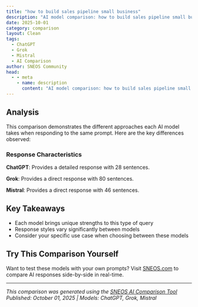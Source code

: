 ```yaml
---
title: "how to build sales pipeline small business"
description: "AI model comparison: how to build sales pipeline small business..."
date: 2025-10-01
category: comparison
layout: Clean
tags:
  - ChatGPT
  - Grok
  - Mistral
  - AI Comparison
author: SNEOS Community
head:
  - - meta
    - name: description
      content: "AI model comparison: how to build sales pipeline small business..."
---
```


<ChatComparison
  title="how to build sales pipeline small business"
  prompt="how to build sales pipeline small business"
  :responses='{"ChatGPT": "Building a sales pipeline for a small business is essential to systematically manage your sales opportunities and increase revenue. Here\u2019s a step-by-step guide to help you create an effective sales pipeline:\n\n### 1. Define Your Sales Process Stages\nBreak down the steps your prospects go through before becoming customers. Common stages include:\n- Lead generation\n- Lead qualification\n- Needs analysis\n- Proposal/quote\n- Negotiation\n- Closing\n\nCustomize these stages to fit your business model and sales cycle.\n\n### 2. Identify Your Ideal Customer Profile (ICP)\nUnderstand who your best customers are by defining characteristics like:\n- Industry\n- Company size\n- Location\n- Budget\n- Pain points\n\nThis helps you target and qualify leads more effectively.\n\n### 3. Generate and Capture Leads\nUse various methods to attract potential customers:\n- Website forms and landing pages\n- Social media marketing\n- Email campaigns\n- Networking events\n- Referrals\n\nSet up a system to capture and organize lead information.\n\n### 4. Qualify Your Leads\nNot every lead is worth pursuing. Qualify leads by asking questions to determine:\n- Budget\n- Authority (decision-maker status)\n- Need for your product/service\n- Timing or urgency\n\nThis ensures you focus on opportunities more likely to convert.\n\n### 5. Track Leads and Deals\nUse a CRM (Customer Relationship Management) tool to track your leads and where they are in the sales process. Popular small business CRMs include:\n- HubSpot CRM (free tier available)\n- Zoho CRM\n- Pipedrive\n- Salesforce Essentials\n\nMaintain updated data to understand your pipeline health.\n\n### 6. Develop and Use Sales Materials\nPrepare proposals, presentations, and FAQs that can help advance prospects through your pipeline stages efficiently.\n\n### 7. Nurture Leads\nNot all leads convert immediately. Use email nurturing sequences, follow-up calls, and personalized content to stay engaged with prospects.\n\n### 8. Analyze and Optimize Your Pipeline\nRegularly review pipeline metrics like:\n- Number of leads at each stage\n- Conversion rates between stages\n- Average deal size\n- Sales cycle length\n\nUse this data to improve your sales process and focus efforts where they work best.\n\n### 9. Train Your Sales Team\nIf you have employees, ensure they understand the pipeline process and use your CRM tools properly to keep information accurate.\n\n### 10. Stay Consistent and Patient\nBuilding a strong sales pipeline takes time. Consistent effort in lead generation, qualification, and follow-up will lead to predictable sales growth.\n\n---\n\n**Summary:** \n- Define clear sales stages \n- Know your ideal customers \n- Gather and qualify leads \n- Track deals with CRM \n- Use effective sales materials \n- Nurture and follow up \n- Analyze pipeline performance \n\nIf you want, I can recommend specific tools or templates to get you started. Would you like that?", "Grok": "Building a sales pipeline for a small business is a critical process that helps you organize and manage your sales efforts, track potential customers, and close deals more effectively. A sales pipeline is a visual representation of where prospects are in your sales process, from initial contact to final sale. Here\u2019s a step-by-step guide to building a sales pipeline for a small business:\n\n---\n\n### **1. Understand Your Sales Process**\nBefore creating a pipeline, map out the journey a prospect takes from being a lead to becoming a customer. Every business has a unique sales process, but it often includes the following stages:\n- **Lead Generation**: Identifying potential customers (e.g., through referrals, ads, social media, or events).\n- **Qualification**: Determining if the lead is a good fit for your product or service.\n- **Contact/Engagement**: Reaching out to the lead (via email, phone, or in-person).\n- **Proposal or Pitch**: Presenting your product or service as a solution to their needs.\n- **Negotiation/Objection Handling**: Addressing concerns or objections and discussing pricing or terms.\n- **Closing**: Finalizing the deal and getting a commitment.\n- **Follow-Up/Post-Sale**: Ensuring customer satisfaction and seeking referrals or repeat business.\n\nCustomize these stages based on how your small business operates.\n\n---\n\n### **2. Define Your Target Audience**\nIdentify who your ideal customers are. Create a customer profile or buyer persona by considering:\n- Demographics (age, gender, location, income level, etc.)\n- Pain points or challenges your product/service solves\n- Where they hang out (online or offline)\n- Their buying behavior and decision-making process\n\nA clear target audience helps you focus your sales efforts on the right people and avoid wasting time on unqualified leads.\n\n---\n\n### **3. Choose a Tool to Manage Your Pipeline**\nA sales pipeline can be managed manually (e.g., with spreadsheets) or with software. For a small business, consider:\n- **Spreadsheets**: Use tools like Excel or Google Sheets if you\u2019re just starting out. Create columns for each stage of the pipeline and rows for individual leads.\n- **CRM Software**: Invest in a Customer Relationship Management (CRM) system for more automation and efficiency. Affordable options for small businesses include:\n - HubSpot CRM (free plan available)\n - Zoho CRM\n - Salesforce Essentials\n - Pipedrive\n - Freshsales\nThese tools help you track leads, automate follow-ups, and analyze sales performance.\n\n---\n\n### **4. Build Your Lead Generation Strategy**\nTo fill your pipeline with potential customers, use multiple channels to attract leads:\n- **Networking**: Attend local events, join business groups, or connect with industry peers for referrals.\n- **Social Media**: Use platforms like LinkedIn, Instagram, or Facebook to engage with prospects and share valuable content.\n- **Website/SEO**: Optimize your website for search engines and include lead capture forms (e.g., \u201CContact Us\u201D or \u201CGet a Free Quote\u201D).\n- **Email Marketing**: Build an email list and nurture leads with targeted campaigns.\n- **Paid Advertising**: Use Google Ads, social media ads, or local advertising to generate leads.\n- **Cold Outreach**: Send personalized emails or make calls to potential customers in your target market.\n- **Content Marketing**: Offer free resources (e.g., blogs, eBooks, webinars) to attract and educate leads.\n\nTrack where your leads come from to measure the effectiveness of each strategy.\n\n---\n\n### **5. Qualify Your Leads**\nNot every lead will become a customer. Use a qualification framework to prioritize high-potential prospects. A common method is BANT:\n- **Budget**: Can they afford your product/service?\n- **Authority**: Are they the decision-maker?\n- **Need**: Do they have a problem your business can solve?\n- **Timeline**: Are they ready to buy now or in the near future?\n\nFocus on leads that score high in these areas to maximize your time and effort.\n\n---\n\n### **6. Set Up Pipeline Stages and Assign Leads**\nOrganize your leads into the sales stages you defined earlier. For each lead, track:\n- Contact information\n- Current stage in the pipeline\n- Next steps or actions to take\n- Estimated deal value (if applicable)\n- Notes on conversations or objections\n\nMove leads through the pipeline as they progress. For example, a lead that agrees to a demo moves from \u201CContact\u201D to \u201CProposal.\u201D\n\n---\n\n### **7. Set Goals and Metrics**\nDefine measurable goals for your pipeline to track progress and improve performance. Examples include:\n- Number of leads generated per week/month\n- Conversion rate between stages (e.g., how many leads move from \u201CContact\u201D to \u201CProposal\u201D)\n- Average time to close a deal\n- Total revenue or number of deals closed per month\n\nReview these metrics regularly to identify bottlenecks or areas for improvement.\n\n---\n\n### **8. Nurture Relationships and Follow Up**\nMany sales are lost due to lack of follow-up. Stay top of mind by:\n- Sending personalized emails or messages\n- Providing value (e.g., sharing relevant content or tips)\n- Scheduling follow-up calls or meetings\n- Addressing objections or concerns promptly\n\nA CRM can help automate reminders for follow-ups so no lead falls through the cracks.\n\n---\n\n### **9. Train Yourself or Your Team**\nIf you have a small sales team, ensure everyone understands the pipeline process and how to use the tools. Focus on skills like:\n- Effective communication and active listening\n- Handling objections\n- Closing techniques\n- Using CRM software or tracking systems\n\nIf you\u2019re a solopreneur, invest time in learning sales strategies through online courses, books, or webinars.\n\n---\n\n### **10. Analyze and Optimize Your Pipeline**\nRegularly review your pipeline to see what\u2019s working and what isn\u2019t. Ask questions like:\n- Are leads getting stuck at a particular stage? Why?\n- Which lead sources are generating the most closed deals?\n- How long does it take to convert a lead into a customer?\n\nUse this data to refine your sales process, improve lead quality, and increase conversion rates.\n\n---\n\n### **Additional Tips for Small Businesses**\n- **Start Small**: Focus on a simple pipeline and scale as your business grows.\n- **Leverage Referrals**: Happy customers are a great source of new leads. Ask for testimonials or referrals after a successful sale.\n- **Be Consistent**: Regularly update your pipeline and follow up with leads to keep momentum.\n- **Personalize Interactions**: Small businesses can stand out by offering a personal touch in their sales approach.\n- **Budget Wisely**: Don\u2019t overspend on tools or advertising until you\u2019ve tested what works for your business.\n\n---\n\nBy following these steps, you\u2019ll create a structured sales pipeline that helps you manage leads, close more deals, and grow your small business. Start with a clear process, use the right tools, and continuously refine your approach based on results. If you have specific questions or need help with a particular step, feel free to ask!", "Mistral": "Building a sales pipeline for a small business involves several steps. Here\u0027s a simplified guide to help you get started:\n\n1. **Identify Your Target Audience:**\n - Understand your ideal customer profile (ICP) and buyer personas.\n - Consider demographics, firmographics, and behaviors.\n\n2. **Prospecting:**\n - Find potential customers through various channels such as online research, networking, referrals, or purchasing lists.\n - Tools like LinkedIn, Hunter.io, and ZoomInfo can help with this process.\n\n3. **Qualify Leads:**\n - Determine if prospects are a good fit for your product/service.\n - Consider their budget, authority, needs, and timeline (BANT).\n\n4. **Outreach:**\n - Reach out to qualified leads through calls, emails, or LinkedIn messages.\n - Personalize your communication to increase engagement.\n - Consider using sales engagement tools like Outreach, SalesLoft, or Lemlist.\n\n5. **Follow-Up:**\n - Consistently follow up with prospects who engage with your initial outreach.\n - Provide valuable content and build relationships.\n\n6. **Sales Stages:**\n - Define your sales stages, for example:\n 1. Initial Contact\n 2. Qualification\n 3. Demo/Presentation\n 4. Proposal\n 5. Negotiation/Review\n 6. Closed Won/Lost\n\n7. **CRM (Customer Relationship Management):**\n - Use a CRM to track and manage your sales pipeline. Options include HubSpot, Zoho, Pipedrive, or Salesforce.\n - Keep your CRM up-to-date with all interactions and progress.\n\n8. **Sales Forecasting:**\n - Estimate the likelihood of closing deals and the expected revenue.\n - This helps with resource planning and setting sales goals.\n\n9. **Pipeline Review:**\n - Regularly review your pipeline to identify any bottlenecks or areas for improvement.\n - Consider implementing a structured sales process like BANT, MEDDIC, or Sandler.\n\n10. **Continuous Improvement:**\n - Always look for ways to optimize your sales pipeline and improve your sales process.\n - Consider A/B testing, seeking feedback from prospects, and regularly training your sales team.\n\nHere\u0027s a simple sales pipeline example:\n\n1. Lead In (100 leads)\n2. Contact Made (70 leads)\n3. Qualified (40 leads)\n4. Demo/Presentation (25 leads)\n5. Proposal (15 leads)\n6. Closed Won (10 leads)\n\nIn this example, you would have a 10% win rate. To improve your win rate, you could work on improving your qualification process, demo skills, or proposal quality."}' 
  published-date="15:09"
/>

## Analysis

This comparison demonstrates the different approaches each AI model takes when responding to the same prompt. Here are the key differences observed:

### Response Characteristics

**ChatGPT**: Provides a detailed response with 28 sentences. 

**Grok**: Provides a direct response with 80 sentences. 

**Mistral**: Provides a direct response with 46 sentences. 

## Key Takeaways

- Each model brings unique strengths to this type of query
- Response styles vary significantly between models
- Consider your specific use case when choosing between these models

## Try This Comparison Yourself

Want to test these models with your own prompts? Visit [SNEOS.com](https://sneos.com) to compare AI responses side-by-side in real-time.

---

*This comparison was generated using the [SNEOS AI Comparison Tool](https://sneos.com)*
*Published: October 01, 2025 | Models: ChatGPT, Grok, Mistral*
